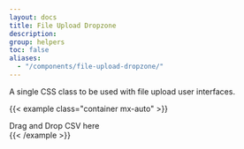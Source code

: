 ```yaml
---
layout: docs
title: File Upload Dropzone
description:
group: helpers
toc: false
aliases:
  - "/components/file-upload-dropzone/"
---
```


A single CSS class to be used with file upload user interfaces.

{{< example class="container mx-auto" >}}
<div class="file-drop-zone w-100">
  <div class="my-5 text-center text-primary">
    Drag and Drop CSV here
  </div>
</div>
{{< /example >}}
